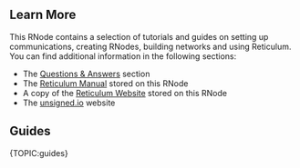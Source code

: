 [title]: <> (Learn More)
## Learn More
This RNode contains a selection of tutorials and guides on setting up communications, creating RNodes, building networks and using Reticulum. You can find additional information in the following sections:

- The [Questions & Answers](qa.html) section
- The [Reticulum Manual](m/index.html) stored on this RNode
- A copy of the [Reticulum Website](r/index.html) stored on this RNode
- The [unsigned.io](https://unsigned.io/) website

## Guides

{TOPIC:guides}
